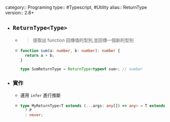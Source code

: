 category:: Programing
type:: #Typescript, #Utility
alias:: ReturnType
version:: 2.8+

- ## `ReturnType<Type>`
	- > 提取出 function 回傳值的型別,並回傳一個新的型別
	- ```typescript
	  function sum(a: number, b: number): number {
	    return a + b;
	  }
	  
	  type SumReturnType = ReturnType<typeof sum>; // number
	  ```
- ### 實作
	- 運用 `infer` 進行推斷
	- ```typescript
	  type MyReturnType<T extends (...args: any[]) => any> = T extends (...args: any) => infer P
	  	? P
	  	: never;
	  ```